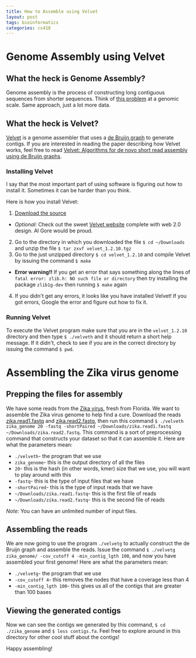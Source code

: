 ```yaml
---
title: How to Assemble using Velvet
layout: post
tags: bioinformatics
categories: cs418
---
```

# Genome Assembly using Velvet

## What the heck is Genome Assembly?

Genome assembly is the process of constructing long contiguous sequences from shorter sequences. Think of [this problem](http://rosalind.info/problems/ba3k/) at a genomic scale. Same approach, just a lot more data.

## What the heck is Velvet?

[Velvet](https://en.wikipedia.org/wiki/Velvet_assembler) is a genome assembler that uses a [de Bruijn graph](https://en.wikipedia.org/wiki/De_Bruijn_graph) to generate contigs. 
If you are interested in reading the paper describing how Velvet works, feel free to read [Velvet: Algorithms for de novo short read assembly using de Bruijn graphs](http://genome.cshlp.org/content/18/5/821.full).

### Installing Velvet

I say that the most important part of using software is figuring out how to install it. 
Sometimes it can be harder than you think.

Here is how you install Velvet:

1. [Download the source](http://www.ebi.ac.uk/~zerbino/velvet/velvet_1.2.10.tgz)
  * *Optional:* Check out the sweet [Velvet website](http://www.ebi.ac.uk/~zerbino/velvet/) complete with web 2.0 design. Al Gore would be proud.
2. Go to the directory in which you downloaded the file ```$ cd ~/Downloads``` and unzip the file ```$ tar zxvf velvet_1.2.10.tgz```
3. Go to the just unzipped directory ```$ cd velvet_1.2.10``` and compile Velvet by issuing the command ```$ make```
  * **Error warning!!** If you get an error that says something along the lines of ```fatal error: zlib.h: NO such file or directory``` then try installing the package ```zlib1g-dev``` then running ```$ make``` again
4. If you didn't get any errors, it looks like you have installed Velvet! If you got errors, Google the error and figure out how to fix it.

### Running Velvet

To execute the Velvet program make sure that you are in the ```velvet_1.2.10``` directory and then type ```$ ./velveth``` and it should return a short help message. If it didn't, check to see if you are in the correct directory by issuing the command ```$ pwd```.

# Assembling the Zika virus genome

## Prepping the files for assembly

We have some reads from the [Zika virus](https://www.cdc.gov/zika/), fresh from Florida. 
We want to assemble the Zika virus genome to help find a cure.
Download the reads [zika.read1.fastq](/public/cs418/zika.read1.fastq) and [zika.read2.fastq](/public/cs418/zika.read2.fastq), then run this command ```$ ./velveth zika_genome 20 -fastq -shortPaired ~/Downloads/zika.read1.fastq ~/Downloads/zika.read2.fastq```.
This command is a sort of preprocessing command that constructs your dataset so that it can assemble it.
Here are what the parameters mean:

* ```./velveth```- the program that we use
* ```zika_genome```- this is the output directory of all the files
* ```20```- this is the hash (in other words, kmer) size that we use, you will want to play around with this
* ```-fastq```- this is the type of input files that we have
* ```-shortPaired```- this is the type of input reads that we have
* ```~/Downloads/zika.read1.fastq```- this is the first file of reads
* ```~/Downloads/zika.read2.fastq```- this is the second file of reads

*Note:* You can have an unlimited number of input files.

## Assembling the reads

We are now going to use the program ```./velvetg``` to actually construct the de Bruijn graph and assemble the reads.
Issue the command ```$ ./velvetg zika_genome/ -cov_cutoff 4 -min_contig_lgth 100```, and now you have assembled your first genome!
Here are what the parameters mean:

* ```./velvetg```- the program that we use
* ```-cov_cutoff 4```- this removes the nodes that have a coverage less than 4
* ```-min_contig_lgth 100```- this gives us all of the contigs that are greater than 100 bases

## Viewing the generated contigs

Now we can see the contigs we generated by this command, ```$ cd ./zika_genome``` and ```$ less contigs.fa```. 
Feel free to explore around in this directory for other cool stuff about the contigs!

Happy assembling!
